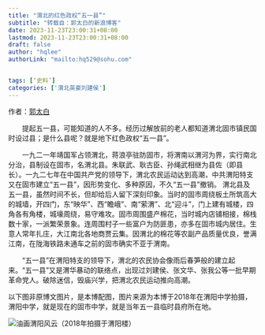 ```yaml
---
title: "渭北的红色政权“五一县”"
subtitle: "转载自：郭太白的新浪博客"
date: 2023-11-23T23:00:31+08:00
lastmod: 2023-11-23T23:00:31+08:00
draft: false
author: "hqlee"
authorLink: "mailto:hq529@sohu.com"


tags: [‘史料’]
categories: ['渭北英豪刘建侯']
---
```



作者：[郭太白](http://blog.sina.com.cn/s/blog_99963cff0102xrco.html)

　　提起五一县，可能知道的人不多。经历过解放前的老人都知道渭北固市镇民国时设过县；是什么县呢？就是地下红色政权“五一县”。

　　一九二一年靖国军占领渭北，蒋浪亭驻防固市，将渭南以渭河为界，实行南北分治，县制设在固市，名渭北县。朱联武、耿古臣、孙绳武相继为县佐（即县长）。一九二七年在中国共产党的领导下，渭北农民运动达到高潮，中共渭阳特支又在固市建立“五一县”，因形势变化、多种原因，不久“五一县”撤销。
渭北县及五一县，虽然时间不长，但却给后人留下深刻印象。当时的固市周绕板土所筑高大的城墙，开四门，东“映华”、西“瞻峨”、南“萦渭”、北“迎斗”，门上建有城楼，四角各有角楼，城壕周绕，易守难攻。固市周围盛产棉花，当时城内店铺相接，棉栈数十家，一派繁荣景象。连周围村子一些富户为防匪患，亦多在固市城内居住。生意人常年扎庄，大江南北各地商贾云集。因渭北的棉花等农副产品质量优良，誉满江南，在陇海铁路未通车之前的固市确实不亚于渭南。


　　“五一县”在渭阳特支的领导下，渭北的农民协会像雨后春笋般的建立起来。“五一县”又是渭华暴动的联络点，出现过刘建侯、张文华、张我公等一批早期革命党人。破除迷信，毁庙兴学，把渭北农民运动推向高潮。


以下图非原博文图片，是本博配图，图片来源为本博于2018年在渭阳中学拍摄，渭阳中学，就是现在的固市中学，就是当年五一县临时县府所在地。

![油画渭阳风云（2018年拍摄于渭阳楼）](/images/ljh/ljh020-1.png "油画渭阳风云（2018年拍摄于渭阳楼）")

